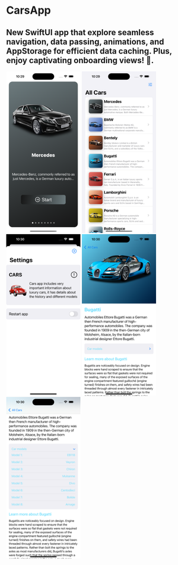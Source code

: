 # CarsApp

## New SwiftUI app that explore seamless navigation, data passing, animations, and AppStorage for efficient data caching. Plus, enjoy captivating onboarding views! 🚀.
<p align="left">
  <img src="https://github.com/decodevM/CarsApp/blob/main/ScreenShots/1.png" width="200" title="Onboarding">
  <img src="https://github.com/decodevM/CarsApp/blob/main/ScreenShots/2.png" width="200" title="All cars">
  <img src="https://github.com/decodevM/CarsApp/blob/main/ScreenShots/3.png" width="200" title="Settings">
  <img src="https://github.com/decodevM/CarsApp/blob/main/ScreenShots/4.png" width="200" title="Car details">
  <img src="https://github.com/decodevM/CarsApp/blob/main/ScreenShots/5.png" width="200" title="Car details">
</p>
